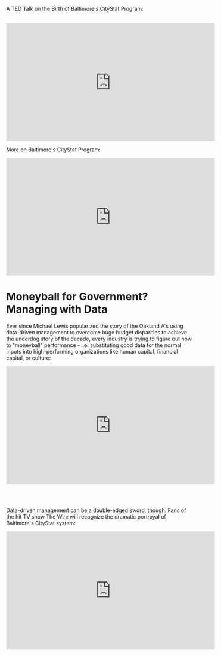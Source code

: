

A TED Talk on the Birth of Baltimore's CityStat Program:

<br>

<iframe width="560" height="315" src="https://www.youtube.com/embed/VZhO_1yfDF0" frameborder="0" allow="accelerometer; autoplay; encrypted-media; gyroscope; picture-in-picture" allowfullscreen></iframe>

<br>


More on Baltimore's CityStat Program:

<iframe width="560" height="315" src="https://www.youtube.com/embed/l0YDKgpAtOg" frameborder="0" allow="accelerometer; autoplay; encrypted-media; gyroscope; picture-in-picture" allowfullscreen></iframe>

<br>


# Moneyball for Government? Managing with Data

Ever since Michael Lewis popularized the story of the Oakland A's using data-driven management to overcome huge budget disparities to achieve the underdog story of the decade, every industry is trying to figure out how to "moneyball" performance - i.e. substituting good data for the normal inputs into high-performing organizations like human capital, financial capital, or culture:

<iframe width="560" height="315" src="https://www.youtube-nocookie.com/embed/TpBcwGOvO80?controls=0" frameborder="0" allowfullscreen></iframe>

<br><br>

Data-driven management can be a double-edged sword, though. Fans of the hit TV show The Wire will recognize the dramatic portrayal of Baltimore's CityStat system:

<iframe width="560" height="315" src="https://www.youtube.com/embed/xH_6_8NOfwI" frameborder="0" allow="autoplay; encrypted-media" allowfullscreen></iframe>
